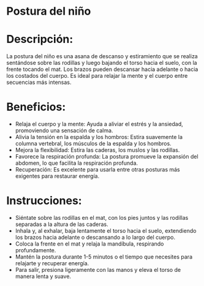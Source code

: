 # Postura del niño

# Descripción:

La postura del niño es una asana de descanso y estiramiento que se realiza sentándose sobre las rodillas y luego bajando el torso hacia el suelo, con la frente tocando el mat. Los brazos pueden descansar hacia adelante o hacia los costados del cuerpo. Es ideal para relajar la mente y el cuerpo entre secuencias más intensas.

# Beneficios:

- Relaja el cuerpo y la mente: Ayuda a aliviar el estrés y la ansiedad, promoviendo una sensación de calma.
- Alivia la tensión en la espalda y los hombros: Estira suavemente la columna vertebral, los músculos de la espalda y los hombros.
- Mejora la flexibilidad: Estira las caderas, los muslos y las rodillas.
- Favorece la respiración profunda: La postura promueve la expansión del abdomen, lo que facilita la respiración profunda.
- Recuperación: Es excelente para usarla entre otras posturas más exigentes para restaurar energía.

# Instrucciones:

- Siéntate sobre las rodillas en el mat, con los pies juntos y las rodillas separadas a la altura de las caderas.
- Inhala y, al exhalar, baja lentamente el torso hacia el suelo, extendiendo los brazos hacia adelante o descansando a lo largo del cuerpo.
- Coloca la frente en el mat y relaja la mandíbula, respirando profundamente.
- Mantén la postura durante 1-5 minutos o el tiempo que necesites para relajarte y recuperar energía.
- Para salir, presiona ligeramente con las manos y eleva el torso de manera lenta y suave.
